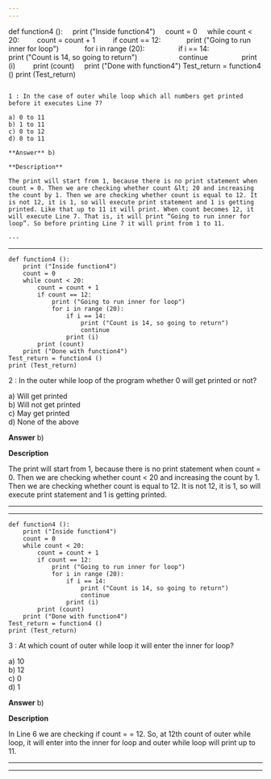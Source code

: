 ```yaml
---
---


```
def function4 ():
    print ("Inside function4")
    count = 0
    while count < 20:
        count = count + 1
        if count == 12:
            print ("Going to run inner for loop")
            for i in range (20):
                if i == 14:
                    print ("Count is 14, so going to return")
                    continue
                print (i)
        print (count)
    print ("Done with function4")
Test_return = function4 ()
print (Test_return)
```

1 : In the case of outer while loop which all numbers get printed before it executes Line 7?  

a) 0 to 11   
b) 1 to 11   
c) 0 to 12   
d) 0 to 11  

**Answer** b) 

**Description**

The print will start from 1, because there is no print statement when count = 0. Then we are checking whether count &lt; 20 and increasing the count by 1. Then we are checking whether count is equal to 12. It is not 12, it is 1, so will execute print statement and 1 is getting printed. Like that up to 11 it will print. When count becomes 12, it will execute Line 7. That is, it will print “Going to run inner for loop”. So before printing Line 7 it will print from 1 to 11.

---
```

---


```
def function4 ():
    print ("Inside function4")
    count = 0
    while count < 20:
        count = count + 1
        if count == 12:
            print ("Going to run inner for loop")
            for i in range (20):
                if i == 14:
                    print ("Count is 14, so going to return")
                    continue
                print (i)
        print (count)
    print ("Done with function4")
Test_return = function4 ()
print (Test_return)
```

2 : In the outer while loop of the program whether 0 will get printed or not?  

a) Will get printed   
b) Will not get printed   
c) May get printed   
d) None of the above  

**Answer** b) 

**Description**

The print will start from 1, because there is no print statement when count = 0. Then we are checking whether count &lt; 20 and increasing the count by 1. Then we are checking whether count is equal to 12. It is not 12, it is 1, so will execute print statement and 1 is getting printed.  

---
---


```
def function4 ():
    print ("Inside function4")
    count = 0
    while count < 20:
        count = count + 1
        if count == 12:
            print ("Going to run inner for loop")
            for i in range (20):
                if i == 14:
                    print ("Count is 14, so going to return")
                    continue
                print (i)
        print (count)
    print ("Done with function4")
Test_return = function4 ()
print (Test_return)
```

3 : At which count of outer while loop it will enter the inner for loop?  

a) 10   
b) 12   
c) 0   
d) 1  

**Answer** b) 

**Description**

In Line 6 we are checking if count = = 12. So, at 12th count of outer while loop, it will enter into the inner for loop and outer while loop will print up to 11.  

---
---



